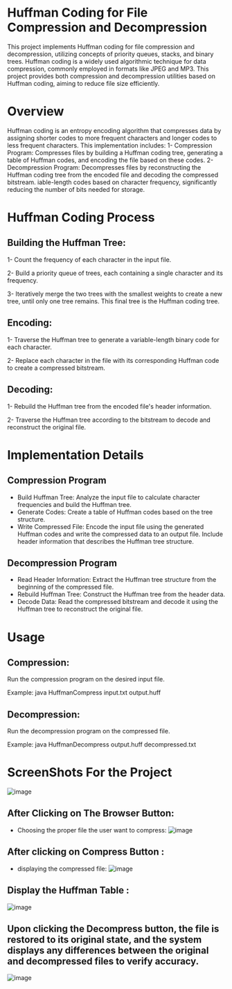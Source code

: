 # Huffman Coding for File Compression and Decompression
This project implements Huffman coding for file compression and decompression, utilizing concepts of priority queues, stacks, and binary trees. Huffman coding is a widely used algorithmic technique for data compression, commonly employed in formats like JPEG and MP3. This project provides both compression and decompression utilities based on Huffman coding, aiming to reduce file size efficiently.

# Overview
Huffman coding is an entropy encoding algorithm that compresses data by assigning shorter codes to more frequent characters and longer codes to less frequent characters.
This implementation includes:
 1- Compression Program: Compresses files by building a Huffman coding tree, generating a table of Huffman codes, and encoding the file based on these codes.
 2- Decompression Program: Decompresses files by reconstructing the Huffman coding tree from the encoded file and decoding the compressed bitstream.
iable-length codes based on character frequency, significantly reducing the number of bits needed for storage.

# Huffman Coding Process
## Building the Huffman Tree: 
1- Count the frequency of each character in the input file.

2- Build a priority queue of trees, each containing a single character and its frequency.

3- Iteratively merge the two trees with the smallest weights to create a new tree, until only one tree remains. This final tree is the Huffman coding tree.
## Encoding:
1- Traverse the Huffman tree to generate a variable-length binary code for each character.

2- Replace each character in the file with its corresponding Huffman code to create a compressed bitstream.
## Decoding:
1- Rebuild the Huffman tree from the encoded file's header information.

2- Traverse the Huffman tree according to the bitstream to decode and reconstruct the original file.
# Implementation Details
## Compression Program
- Build Huffman Tree: Analyze the input file to calculate character frequencies and build the Huffman tree.
- Generate Codes: Create a table of Huffman codes based on the tree structure.
- Write Compressed File: Encode the input file using the generated Huffman codes and write the compressed data to an output file. Include header information that describes the Huffman tree structure.
## Decompression Program
- Read Header Information: Extract the Huffman tree structure from the beginning of the compressed file.
- Rebuild Huffman Tree: Construct the Huffman tree from the header data.
- Decode Data: Read the compressed bitstream and decode it using the Huffman tree to reconstruct the original file.
# Usage
## Compression:
Run the compression program on the desired input file.

Example: java HuffmanCompress input.txt output.huff
## Decompression:

Run the decompression program on the compressed file.

Example: java HuffmanDecompress output.huff decompressed.txt
# ScreenShots For the Project
![image](https://github.com/user-attachments/assets/dd55fcd3-5eb6-4b83-9f19-221f8567d7f0)
## After Clicking on The Browser Button:
- Choosing the proper file the user want to compress:
![image](https://github.com/user-attachments/assets/09fc71d1-42e0-4f6e-8d97-881f0efc0524)
## After clicking on Compress Button :
- displaying the compressed file:
 ![image](https://github.com/user-attachments/assets/65b84e4d-a370-4b3e-8a59-13e990b468d5)
## Display the Huffman Table :
![image](https://github.com/user-attachments/assets/b81fa18d-3964-4492-8fcf-476bc8f67b84)
## Upon clicking the Decompress button, the file is restored to its original state, and the system displays any differences between the original and decompressed files to verify accuracy.
![image](https://github.com/user-attachments/assets/2c65a44f-c075-4d81-8e34-a3dc5cc58baa)


